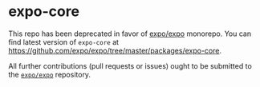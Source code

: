 # expo-core

This repo has been deprecated in favor of [expo/expo](https://github.com/expo/expo) monorepo. You can find latest version of `expo-core` at https://github.com/expo/expo/tree/master/packages/expo-core.

All further contributions (pull requests or issues) ought to be submitted to the [`expo/expo`](https://github.com/expo/expo) repository.
